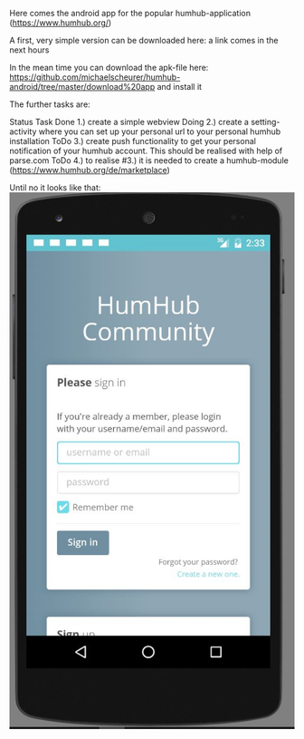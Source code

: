 Here comes the android app for the popular humhub-application (https://www.humhub.org/)

A first, very simple version can be downloaded here: a link comes in the next hours

In the mean time you can download the apk-file here: https://github.com/michaelscheurer/humhub-android/tree/master/download%20app and install it

The further tasks are:

Status  Task
Done    1.) create a simple webview
Doing   2.) create a setting-activity where you can set up your personal url to your personal humhub installation
ToDo    3.) create push functionality to get your personal notification of your humhub account. This should be realised with help of parse.com
ToDo    4.) to realise #3.) it is needed to create a humhub-module (https://www.humhub.org/de/marketplace)

Until no it looks like that:
![Alt text](/download_app/screenshots/loginPage.JPG?raw=true "Login Page")

